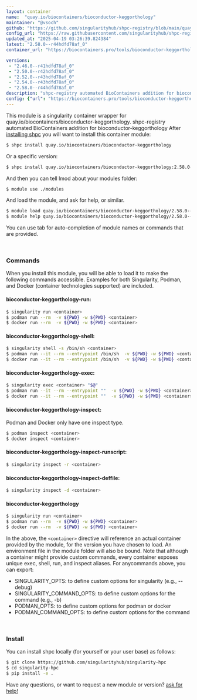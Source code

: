 ```yaml
---
layout: container
name:  "quay.io/biocontainers/bioconductor-keggorthology"
maintainer: "@vsoch"
github: "https://github.com/singularityhub/shpc-registry/blob/main/quay.io/biocontainers/bioconductor-keggorthology/container.yaml"
config_url: "https://raw.githubusercontent.com/singularityhub/shpc-registry/main/quay.io/biocontainers/bioconductor-keggorthology/container.yaml"
updated_at: "2025-04-19 03:26:39.824384"
latest: "2.58.0--r44hdfd78af_0"
container_url: "https://biocontainers.pro/tools/bioconductor-keggorthology"

versions:
 - "2.46.0--r41hdfd78af_0"
 - "2.50.0--r42hdfd78af_0"
 - "2.52.0--r43hdfd78af_0"
 - "2.54.0--r43hdfd78af_0"
 - "2.58.0--r44hdfd78af_0"
description: "shpc-registry automated BioContainers addition for bioconductor-keggorthology"
config: {"url": "https://biocontainers.pro/tools/bioconductor-keggorthology", "maintainer": "@vsoch", "description": "shpc-registry automated BioContainers addition for bioconductor-keggorthology", "latest": {"2.58.0--r44hdfd78af_0": "sha256:07f57cf022aa07dbeae3ad4a5a106dca136a0add63957630c526d7d74b5df2e7"}, "tags": {"2.46.0--r41hdfd78af_0": "sha256:b2e25a67727271337501c7e2317502ddedee477fea5d858a3ac800f4f5ff1cb3", "2.50.0--r42hdfd78af_0": "sha256:db5d891144d528b002b4d6d5434876f9a40cd124e8fc7c2cb0bb3716cadcc921", "2.52.0--r43hdfd78af_0": "sha256:11d2414d7817109ced9e8500f053ca7e7ab930ed90d2457bab9082d8df5506c8", "2.54.0--r43hdfd78af_0": "sha256:e11e52d9346ea713584d0eb329355120fade9eed9d384995d83a20cf2288add0", "2.58.0--r44hdfd78af_0": "sha256:07f57cf022aa07dbeae3ad4a5a106dca136a0add63957630c526d7d74b5df2e7"}, "docker": "quay.io/biocontainers/bioconductor-keggorthology"}
---
```


This module is a singularity container wrapper for quay.io/biocontainers/bioconductor-keggorthology.
shpc-registry automated BioContainers addition for bioconductor-keggorthology
After [installing shpc](#install) you will want to install this container module:


```bash
$ shpc install quay.io/biocontainers/bioconductor-keggorthology
```

Or a specific version:

```bash
$ shpc install quay.io/biocontainers/bioconductor-keggorthology:2.58.0--r44hdfd78af_0
```

And then you can tell lmod about your modules folder:

```bash
$ module use ./modules
```

And load the module, and ask for help, or similar.

```bash
$ module load quay.io/biocontainers/bioconductor-keggorthology/2.58.0--r44hdfd78af_0
$ module help quay.io/biocontainers/bioconductor-keggorthology/2.58.0--r44hdfd78af_0
```

You can use tab for auto-completion of module names or commands that are provided.

<br>

### Commands

When you install this module, you will be able to load it to make the following commands accessible.
Examples for both Singularity, Podman, and Docker (container technologies supported) are included.

#### bioconductor-keggorthology-run:

```bash
$ singularity run <container>
$ podman run --rm  -v ${PWD} -w ${PWD} <container>
$ docker run --rm  -v ${PWD} -w ${PWD} <container>
```

#### bioconductor-keggorthology-shell:

```bash
$ singularity shell -s /bin/sh <container>
$ podman run --it --rm --entrypoint /bin/sh  -v ${PWD} -w ${PWD} <container>
$ docker run --it --rm --entrypoint /bin/sh  -v ${PWD} -w ${PWD} <container>
```

#### bioconductor-keggorthology-exec:

```bash
$ singularity exec <container> "$@"
$ podman run --it --rm --entrypoint ""  -v ${PWD} -w ${PWD} <container> "$@"
$ docker run --it --rm --entrypoint ""  -v ${PWD} -w ${PWD} <container> "$@"
```

#### bioconductor-keggorthology-inspect:

Podman and Docker only have one inspect type.

```bash
$ podman inspect <container>
$ docker inspect <container>
```

#### bioconductor-keggorthology-inspect-runscript:

```bash
$ singularity inspect -r <container>
```

#### bioconductor-keggorthology-inspect-deffile:

```bash
$ singularity inspect -d <container>
```



#### bioconductor-keggorthology

```bash
$ singularity run <container>
$ podman run --rm  -v ${PWD} -w ${PWD} <container>
$ docker run --rm  -v ${PWD} -w ${PWD} <container>
```


In the above, the `<container>` directive will reference an actual container provided
by the module, for the version you have chosen to load. An environment file in the
module folder will also be bound. Note that although a container
might provide custom commands, every container exposes unique exec, shell, run, and
inspect aliases. For anycommands above, you can export:

 - SINGULARITY_OPTS: to define custom options for singularity (e.g., --debug)
 - SINGULARITY_COMMAND_OPTS: to define custom options for the command (e.g., -b)
 - PODMAN_OPTS: to define custom options for podman or docker
 - PODMAN_COMMAND_OPTS: to define custom options for the command

<br>

### Install

You can install shpc locally (for yourself or your user base) as follows:

```bash
$ git clone https://github.com/singularityhub/singularity-hpc
$ cd singularity-hpc
$ pip install -e .
```

Have any questions, or want to request a new module or version? [ask for help!](https://github.com/singularityhub/singularity-hpc/issues)